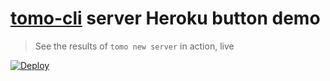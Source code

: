 # [tomo-cli]() server Heroku button demo
> See the results of `tomo new server` in action, live

[![Deploy](https://www.herokucdn.com/deploy/button.svg)](https://heroku.com/deploy)
